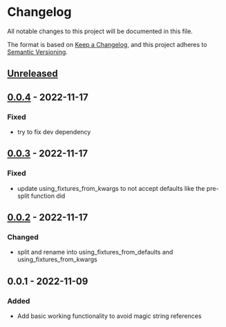 # Changelog
All notable changes to this project will be documented in this file.

The format is based on [Keep a Changelog](https://keepachangelog.com/en/1.0.0/), and this project adheres to [Semantic Versioning](https://semver.org/spec/v2.0.0.html).


## [Unreleased]

## [0.0.4] - 2022-11-17
### Fixed
- try to fix dev dependency

## [0.0.3] - 2022-11-17
### Fixed
- update using_fixtures_from_kwargs to not accept defaults like the pre-split function did

## [0.0.2] - 2022-11-17
### Changed
- split and rename into using_fixtures_from_defaults and using_fixtures_from_kwargs

## 0.0.1 - 2022-11-09
### Added
- Add basic working functionality to avoid magic string references

[Unreleased]: https://github.com/rtaycher/pytest-fixture-ref/compare/0.0.4...master
[0.0.4]: https://github.com/rtaycher/pytest-fixture-ref/compare/0.0.3...0.0.4
[0.0.3]: https://github.com/rtaycher/pytest-fixture-ref/compare/0.0.2...0.0.3
[0.0.2]: https://github.com/rtaycher/pytest-fixture-ref/compare/0.0.1...0.0.2
